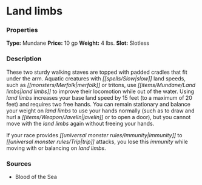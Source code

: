 ﻿---
Title: "Land limbs"
Type: "Mundane"
Price: "10 gp"
Weight: "4 lbs."
Slot: "Slotless"
Description: |
  "These two sturdy walking staves are topped with padded cradles that fit under the arm. Aquatic creatures with slow land speeds, such as merfolk or tritons, use land limbs to improve their locomotion while out of the water. Using land limbs increases your base land speed by 15 feet (to a maximum of 20 feet) and requires two free hands. You can remain stationary and balance your weight on land limbs to use your hands normally (such as to draw and hurl a javelin or to open a door), but you cannot move with the land limbs again without freeing your hands.
  If your race provides immunity to trip attacks, you lose this immunity while moving with or balancing on land limbs."
Sources: "['Blood of the Sea']"
---

# Land limbs

### Properties

**Type:** Mundane **Price:** 10 gp **Weight:** 4 lbs. **Slot:** Slotless

### Description

These two sturdy walking staves are topped with padded cradles that fit under the arm. Aquatic creatures with _[[spells/Slow|slow]]_ land speeds, such as _[[monsters/Merfolk|merfolk]]_ or tritons, use _[[items/Mundane/Land limbs|land limbs]]_ to improve their locomotion while out of the water. Using _land limbs_ increases your base land speed by 15 feet (to a maximum of 20 feet) and requires two free hands. You can remain stationary and balance your weight on _land limbs_ to use your hands normally (such as to draw and hurl a _[[items/Weapon/Javelin|javelin]]_ or to open a door), but you cannot move with the _land limbs_ again without freeing your hands.

If your race provides _[[universal monster rules/Immunity|immunity]]_ to _[[universal monster rules/Trip|trip]]_ attacks, you lose this _immunity_ while moving with or balancing on _land limbs_.

### Sources

* Blood of the Sea